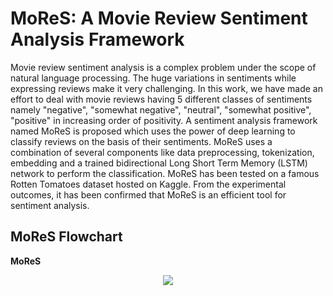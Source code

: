# MoReS: A Movie Review Sentiment Analysis Framework

Movie review sentiment analysis is a complex problem under the scope of natural language processing. The huge variations in sentiments while expressing reviews make it very challenging. In this work, we have made an effort to deal with movie reviews having 5 different classes of sentiments namely "negative", "somewhat negative", "neutral", "somewhat positive", "positive" in increasing order of positivity. A sentiment analysis framework named MoReS is proposed which uses the power of deep learning to classify reviews on the basis of their sentiments. MoReS uses a combination of several components like data preprocessing, tokenization, embedding and a trained bidirectional Long Short Term Memory (LSTM) network to perform the classification. MoReS has been tested on a famous Rotten Tomatoes dataset hosted on Kaggle. From the experimental outcomes, it has been confirmed that MoReS is an efficient tool for sentiment analysis.

## MoReS Flowchart

<b>MoReS</span></b><br>
<p align="center">  
  <img src="https://github.com/Ritam-Guha/Movie-Review-Sentiment-Analysis/blob/master/Images/MoReS%20framework.png">
</p><br>


